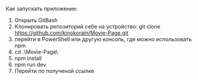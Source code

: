 
Как запускать приложение:
1) Открыть GitBash
2) Клонировать репозиторий себе на устройство: 
git clone https://github.com/kinokorain/Movie-Page.git
3) перейти в PowerShell или другую консоль, где можно использовать npm
4) cd .\Movie-Page\
5) npm install
6) npm run dev
7) Перейти по полученой ссылке
